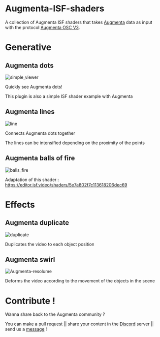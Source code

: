 # Augmenta-ISF-shaders

A collection of Augmenta ISF shaders that takes [Augmenta](https://www.augmenta.tech) data as input with the protocol [Augmenta OSC V3](https://github.com/Augmenta-tech/Augmenta/wiki/Data).

# Generative

## Augmenta dots

![simple_viewer](https://user-images.githubusercontent.com/62555065/228286991-cf15499d-e3a2-43c8-81c0-90b3f0e4b63d.gif)

Quickly see Augmenta dots!

This plugin is also a simple ISF shader example with Augmenta

## Augmenta lines

![line](https://user-images.githubusercontent.com/62555065/228286977-1b456ef2-bffe-453a-909f-595a371a2564.gif)

Connects Augmenta dots together

The lines can be intensified depending on the proximity of the points

## Augmenta balls of fire

![balls_fire](https://user-images.githubusercontent.com/62555065/228286898-adb93fda-4786-4ebe-beb8-4a5c911f2b2c.gif)

Adaptation of this shader : https://editor.isf.video/shaders/5e7a802f7c113618206dec69

# Effects

## Augmenta duplicate

![duplicate](https://user-images.githubusercontent.com/62555065/228286948-ae861bc4-837f-4c1c-96ba-30d08de15b30.gif)

Duplicates the video to each object position

## Augmenta swirl

![Augmenta-resolume](https://user-images.githubusercontent.com/62555065/228286664-8cedb333-4c36-4bee-8f98-c7f4a7ae930e.gif)

Deforms the video according to the movement of the objects in the scene

# Contribute !

Wanna share back to the Augmenta community ?

You can make a pull request || share your content in the [Discord](https://discord.gg/ErWESYXR9x) server || send us a [message](https://augmenta.tech/contact) !
